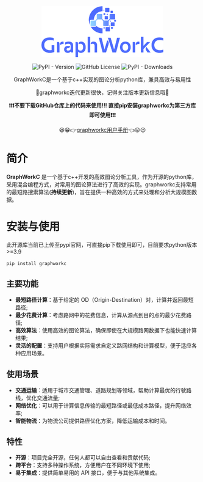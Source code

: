 
<div align="center">
<a href="https://gotrackit.readthedocs.io/en/latest/">
    <img src="docs/_static/logo.svg"  width="320" alt="GoTrackIt"/>
</a>
</div>


<div align=center>

![PyPI - Version](https://img.shields.io/pypi/v/graphworkc)
![GitHub License](https://img.shields.io/github/license/ZheChengData/graphworkc)
![PyPI - Downloads](https://img.shields.io/pypi/dm/graphworkc)



GraphWorkC是一个基于c++实现的图论分析python库，兼具高效与易用性

🔑graphworkc迭代更新很快，记得关注版本更新信息哦🔑

**❗❗❗不要下载GitHub仓库上的代码来使用!!!  直接pip安装graphworkc为第三方库即可使用❗❗❗**

😆😁👉[graphworkc用户手册](https://zhechengdata.github.io/graphworkc/)👈😝😉

</div>

# 简介
**GraphWorkC** 是一个基于c++开发的高效图论分析工具，作为开源的python库，采用混合编程方式，对常用的图论算法进行了高效的实现。graphworkc支持常用的最短路搜索算法(**持续更新**)，旨在提供一种高效的方式来处理和分析大规模图数据。

# 安装与使用

此开源库当前已上传至pypi官网，可直接pip下载使用即可，目前要求python版本>=3.9

```
pip install graphworkc
```


## 主要功能

- **最短路径计算**：基于给定的 OD（Origin-Destination）对，计算并返回最短路径;
- **最少花费计算**：考虑路网中的花费信息，计算从源点到目的点的最少花费路径;
- **高效算法**：使用高效的图论算法，确保即使在大规模路网数据下也能快速计算结果;
- **灵活的配置**：支持用户根据实际需求自定义路网结构和计算模型，便于适应各种应用场景。

## 使用场景

- **交通运输**：适用于城市交通管理、道路规划等领域，帮助计算最优的行驶路线，优化交通流量;
- **网络优化**：可以用于计算信息传输的最短路径或最低成本路径，提升网络效率;
- **智能物流**：为物流公司提供路径优化方案，降低运输成本和时间。

## 特性

- **开源**：项目完全开源，任何人都可以自由查看和贡献代码;
- **跨平台**：支持多种操作系统，方便用户在不同环境下使用;
- **易于集成**：提供简单易用的 API 接口，便于与其他系统集成。



